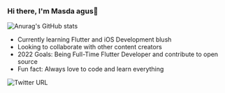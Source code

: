 ### Hi there, I'm Masda agus👋



![Anurag's GitHub stats](https://github-readme-stats.vercel.app/api?username=masdaagus&show_icons=true&theme=dracula)

<!-- ### I'm a student, Mobile Developer, and UI/UX Designer!! -->


- Currently learning Flutter and iOS Development blush
- Looking to collaborate with other content creators
- 2022 Goals: Being Full-Time Flutter Developer and contribute to open source
- Fun fact: Always love to code and learn everything 



![Twitter URL](https://img.shields.io/twitter/url?label=Twitter&style=social&url=https%3A%2F%2Ftwitter.com%2Fjinsmadav)


<!-- ![Dart](https://img.shields.io/badge/dart-%230175C2.svg?style=for-the-badge&logo=dart&logoColor=white)    -->













<!-- ![Top Languages Card](https://github-readme-stats.vercel.app/api/top-langs/?username=masdaagus) -->
